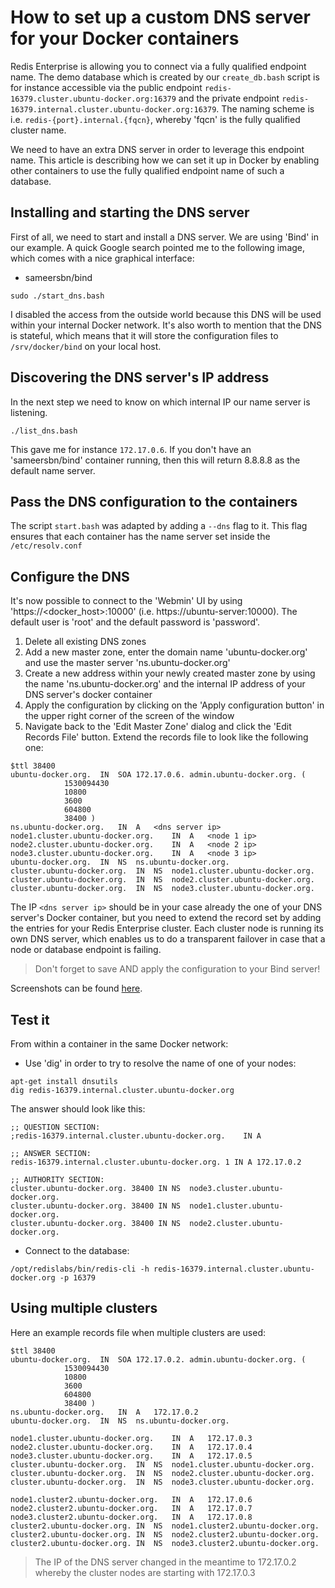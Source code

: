 # How to set up a custom DNS server for your Docker containers

Redis Enterprise is allowing you to connect via a fully qualified endpoint name. The demo database which is created by our `create_db.bash` script is for instance accessible via the public endpoint `redis-16379.cluster.ubuntu-docker.org:16379` and the private endpoint `redis-16379.internal.cluster.ubuntu-docker.org:16379`. The naming scheme is i.e. `redis-{port}.internal.{fqcn}`, whereby 'fqcn' is the fully qualified cluster name.

We need to have an extra DNS server in order to leverage this endpoint name. This article is describing how we can set it up in Docker by enabling other containers to use the fully qualified endpoint name of such a database.

## Installing and starting the DNS server

First of all, we need to start and install a DNS server. We are using 'Bind' in our example. A quick Google search pointed me to the following image, which comes with a nice graphical interface:

* sameersbn/bind

```
sudo ./start_dns.bash
```

I disabled the access from the outside world because this DNS will be used within your internal Docker network. It's also worth to mention that the DNS is stateful, which means that it will store the configuration files to `/srv/docker/bind` on your local host.

## Discovering the DNS server's IP address

In the next step we need to know on which internal IP our name server is listening.

```
./list_dns.bash
```

This gave me for instance `172.17.0.6`. If you don't have an 'sameersbn/bind' container running, then this will return 8.8.8.8 as the default name server.

## Pass the DNS configuration to the containers

The script `start.bash` was adapted by adding a `--dns` flag to it. This flag ensures that each container has the name server set inside the `/etc/resolv.conf`

## Configure the DNS

It's now possible to connect to the 'Webmin' UI by using 'https://<docker_host>:10000' (i.e. https://ubuntu-server:10000). The default user is 'root' and the default password is 'password'.

1. Delete all existing DNS zones
1. Add a new master zone, enter the domain name 'ubuntu-docker.org' and use the master server 'ns.ubuntu-docker.org'
1. Create a new address within your newly created master zone by using the name 'ns.ubuntu-docker.org' and the internal IP address of your DNS server's docker container
1. Apply the configuration by clicking on the 'Apply configuration button' in the upper right corner of the screen of the window
1. Navigate back to the 'Edit Master Zone' dialog and click the 'Edit Records File' button. Extend the records file to look like the following one:

```
$ttl 38400
ubuntu-docker.org.	IN	SOA	172.17.0.6. admin.ubuntu-docker.org. (
			1530094430
			10800
			3600
			604800
			38400 )
ns.ubuntu-docker.org.	IN	A	<dns server ip>
node1.cluster.ubuntu-docker.org.	IN	A	<node 1 ip>
node2.cluster.ubuntu-docker.org.	IN	A	<node 2 ip>
node3.cluster.ubuntu-docker.org.	IN	A	<node 3 ip>
ubuntu-docker.org.	IN	NS	ns.ubuntu-docker.org.
cluster.ubuntu-docker.org.	IN	NS	node1.cluster.ubuntu-docker.org.
cluster.ubuntu-docker.org.	IN	NS	node2.cluster.ubuntu-docker.org.
cluster.ubuntu-docker.org.	IN	NS	node3.cluster.ubuntu-docker.org.
```

The IP `<dns server ip>` should be in your case already the one of your DNS server's Docker container, but you need to extend the record set by adding the entries for your Redis Enterprise cluster. Each cluster node is running its own DNS server, which enables us to do a transparent failover in case that a node or database endpoint is failing.

> Don't forget to save AND apply the configuration to your Bind server!

Screenshots can be found [here](https://github.com/nosqlgeek/rl-docker/blob/master/img/README.md).


## Test it

From within a container in the same Docker network:

* Use 'dig' in order to try to resolve the name of one of your nodes:

```
apt-get install dnsutils
dig redis-16379.internal.cluster.ubuntu-docker.org
```

The answer should look like this:

```
;; QUESTION SECTION:
;redis-16379.internal.cluster.ubuntu-docker.org.	IN A

;; ANSWER SECTION:
redis-16379.internal.cluster.ubuntu-docker.org.	1 IN A 172.17.0.2

;; AUTHORITY SECTION:
cluster.ubuntu-docker.org. 38400 IN	NS	node3.cluster.ubuntu-docker.org.
cluster.ubuntu-docker.org. 38400 IN	NS	node1.cluster.ubuntu-docker.org.
cluster.ubuntu-docker.org. 38400 IN	NS	node2.cluster.ubuntu-docker.org.
```

* Connect to the database:

```
/opt/redislabs/bin/redis-cli -h redis-16379.internal.cluster.ubuntu-docker.org -p 16379
```

## Using multiple clusters

Here an example records file when multiple clusters are used:


```
$ttl 38400
ubuntu-docker.org.	IN	SOA	172.17.0.2. admin.ubuntu-docker.org. (
			1530094430
			10800
			3600
			604800
			38400 )
ns.ubuntu-docker.org.	IN	A	172.17.0.2
ubuntu-docker.org.	IN	NS	ns.ubuntu-docker.org.

node1.cluster.ubuntu-docker.org.	IN	A	172.17.0.3
node2.cluster.ubuntu-docker.org.	IN	A	172.17.0.4
node3.cluster.ubuntu-docker.org.	IN	A	172.17.0.5
cluster.ubuntu-docker.org.	IN	NS	node1.cluster.ubuntu-docker.org.
cluster.ubuntu-docker.org.	IN	NS	node2.cluster.ubuntu-docker.org.
cluster.ubuntu-docker.org.	IN	NS	node3.cluster.ubuntu-docker.org.

node1.cluster2.ubuntu-docker.org.	IN	A	172.17.0.6
node2.cluster2.ubuntu-docker.org.	IN	A	172.17.0.7
node3.cluster2.ubuntu-docker.org.	IN	A	172.17.0.8
cluster2.ubuntu-docker.org.	IN	NS	node1.cluster2.ubuntu-docker.org.
cluster2.ubuntu-docker.org.	IN	NS	node2.cluster2.ubuntu-docker.org.
cluster2.ubuntu-docker.org.	IN	NS	node3.cluster2.ubuntu-docker.org.
```

> The IP of the DNS server changed in the meantime to 172.17.0.2 whereby the cluster nodes are starting with 172.17.0.3
